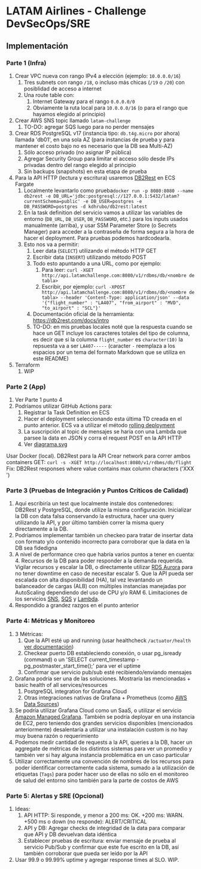 # LATAM Airlines - Challenge DevSecOps/SRE
## Implementación
### Parte 1 (Infra)
1. Crear VPC nueva con rango IPv4 a elección (ejemplo: `10.0.0.0/16`)
   1. Tres subnets con rango `/18`, o incluso más chicas (`/19` o `/20`) con posiblidad de acceso a internet
   2. Una route table con:
      1. Internet Gateway para el rango `0.0.0.0/0`
      2. Obviamente la ruta local para `10.0.0.0/16` (o para el rango que hayamos elegido al principio)
2. Crear AWS SNS topic llamado `latam-challenge`
   1. TO-DO: agregar SQS luego para no perder mensajes
3. Crear RDS PostgreSQL v17 (instancia tipo: `db.t4g.micro` por ahora) llamada 'db01', en una sola AZ (para instancias de prueba y para mantener el costo bajo no es necesario que la DB sea Multi-AZ)
   1. Sólo acceso privado (no asignar IP pública)
   2. Agregar Security Group para limitar el acceso sólo desde IPs privadas dentro del rango elegido al principio
   3. Sin backups (snapshots) en esta etapa de prueba
4. Para la API HTTP (lectura y escritura) usaremos [DB2Rest](https://db2rest.com/) en ECS Fargate
   1. Localmente levantarlo como prueba`docker run -p 8080:8080 --name db2rest -e DB_URL='jdbc:postgresql://127.0.0.1:5432/latam?currentSchema=public' -e DB_USER=postgres -e DB_PASSWORD=postgres -d kdhrubo/db2rest:latest`
   2. En la task definition del servicio vamos a utilizar las variables de entorno (`DB_URL`, `DB_USER`, `DB_PASSWORD`, etc.) para los inputs usados manualmente (arriba), y usar SSM Parameter Store (o Secrets Manager) para acceder a la contraseña de forma segura a la hora de hacer el deployment. Para pruebas podemos hardcodearla.
   3. Esto nos va a permitir: 
      1. Leer data (`SELECT`) utilizando el método HTTP GET
      2. Escribir data (`INSERT`) utilizando método POST
      3. Todo esto apuntando a una URL, como por ejemplo: 
         1. Para leer: `curl -XGET http://api.latamchallenge.com:8080/v1/rdbms/db/<nombre de tabla>`
         2. Escribir, por ejemplo: `curl -XPOST http://api.latamchallenge.com:8080/v1/rdbms/db/<nombre de tabla> --header 'Content-Type: application/json' --data '{"flight_number" : "LA407", "from_airport" : "MVD", "to_airport" : "SCL"}'`
      4. Documentación oficial de la herramienta: https://db2rest.com/docs/intro
      5. TO-DO: en mis pruebas locales noté que la respuesta cuando se hace un GET incluye los caracteres totales del tipo de columna, es decir que si la columna `flight_number` es `character(10)` la repsuesta va a ser `LA407-----` (caracter `-` reemplaza a los espacios por un tema del formato Markdown que se utiliza en este README)
5. Terraform
   1. WIP


### Parte 2 (App)
1. Ver Parte 1 punto 4
2. Podríamos utilizar GitHub Actions para:
   1. Registrar la Task Definition en ECS
   2. Hacer el deployment seleccionando esta última TD creada en el punto anterior. ECS va a utilizar el método [rolling deployment](https://docs.aws.amazon.com/whitepapers/latest/overview-deployment-options/rolling-deployments.html)
   3. La suscripción al topic de mensajes se haría con una Lambda que parsee la data en JSON y corra el request POST en la API HTTP
   4. Ver [diagrama.svg](diagrama.svg)
 
Usar Docker (local). DB2Rest para la API 
Crear network para correr ambos containers
GET: `curl -s -XGET http://localhost:8080/v1/rdbms/db/flight`
Fix: DB2Rest responses where value contains max column characters ('XXX      ') 

### Parte 3 (Pruebas de Integración y Puntos Críticos de Calidad)
1. Aquí escribiría un test que localmente instale dos contenedores: DB2Rest y PostgreSQL, donde utilize la misma configuración. Inicializar la DB con data falsa conservando la estructura, hacer una query utilizando la API, y por último también correr la misma query directamente a la DB. 
2. Podríamos implementar también un checkeo para tratar de insertar data con formato y/o contenido incorrecto para corroborar que la data en la DB sea fidedigna
3. A nivel de performance creo que habría varios puntos a tener en cuenta:
   4. Recursos de la DB para poder responder a la demanda requerida. Vigilar recursos y escalar la DB, o directamente utilizar [RDS Aurora](https://docs.aws.amazon.com/AmazonRDS/latest/AuroraUserGuide/CHAP_AuroraOverview.html#aurora-rds-comparison) para no tener downtime en caso de necesitar escalar
   5. Que la API pueda ser escalada con alta disponibilidad (HA), tal vez levantando un balanceador de cargas (ALB) con múltiples instancias manejadas por AutoScaling dependiendo del uso de CPU y/o RAM
   6. Limitaciones de los servicios [SNS](https://docs.aws.amazon.com/general/latest/gr/sns.html), [SQS](https://docs.aws.amazon.com/general/latest/gr/sqs-service.html) y [Lambda](https://docs.aws.amazon.com/general/latest/gr/lambda-service.html).
4. Respondido a grandez razgos en el punto anterior

### Parte 4: Métricas y Monitoreo
1. 3 Métricas:
   1. Que la API esté up and running (usar healthcheck `/actuator/health` [ver documentación](https://db2rest.com/docs/run-db2rest-on-docker#verify-db2rest-installation))
   2. Checkear puerto DB estableciendo conexión, o usar pg_isready (command) o un 'SELECT current_timestamp - pg_postmaster_start_time();' para ver el uptime
   3. Confirmar que servicio pub/sub esté recibiendo/enviando mensajes
2. Grafana podría ser una de las soluciones. Mostraría las mencionadas + basic health of all services/resources
   1. PostgreSQL integration for Grafana Cloud
   2. Otras integraciones nativas de Grafana + Prometheus (como [AWS Data Sources](https://grafana.com/grafana/plugins/aws-datasource-provisioner-app/?tab=overview))
3. Se podría utilizar Grafana Cloud como un SaaS, o utilizar el servicio [Amazon Managed Grafana](https://aws.amazon.com/grafana/). También se podría deployar en una instancia de EC2, pero teniendo dos grandes servicios disponibles (mencionados anteriormente) desalentaría a utilizar una instalación custom is no hay muy buena razón o requerimiento
4. Podemos medir cantidad de requests a la API, queries a la DB, hacer un aggregate de métricas de los distintos sistemas para ver un promedio y también ver si hay alguna instancia problemática en un caso particular
5. Utilizar correctamente una convención de nombres de los recursos para poder identificar correctamente cada sistema, sumado a la utilización de etiquetas (`Tags`) para poder hacer uso de ellas no sólo en el monitoreo de salud del entorno sino también para la parte de costos de AWS

### Parte 5: Alertas y SRE (Opcional)
1. Ideas:
   1. API HTTP: Si responde, y menor a 200 ms: OK. +200 ms: WARN. +500 ms o down (no responde): ALERT/CRITICAL 
   2. API y DB: Agregar checks de integridad de la data para comparar que API y DB devuelvan data idéntica
   3. Establecer pruebas de escritura: enviar mensaje de prueba al servicio Pub/Sub y confirmar que este fue escrito en la DB, así también corroborar que pueda ser leído por la API 
2. Usar 99.9 o 99.99% uptime y agregar response times al SLO. WIP.
